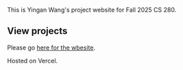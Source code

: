 This is Yingan Wang's project website for Fall 2025 CS 280.

## View projects

Please go [here for the wbesite](yingan-cs280.vercel.app/).

Hosted on Vercel.
